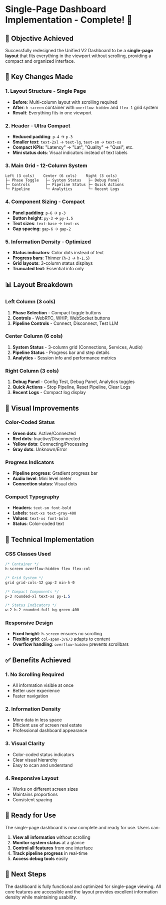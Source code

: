 # Single-Page Dashboard Implementation - Complete! 🎯

## 🎯 **Objective Achieved**
Successfully redesigned the Unified V2 Dashboard to be a **single-page layout** that fits everything in the viewport without scrolling, providing a compact and organized interface.

## 🔧 **Key Changes Made**

### **1. Layout Structure - Single Page**
- **Before**: Multi-column layout with scrolling required
- **After**: `h-screen` container with `overflow-hidden` and `flex-1` grid system
- **Result**: Everything fits in one viewport

### **2. Header - Ultra Compact**
- **Reduced padding**: `p-4` → `p-3`
- **Smaller text**: `text-2xl` → `text-lg`, `text-sm` → `text-xs`
- **Compact KPIs**: "Latency" → "Lat", "Quality" → "Qual", etc.
- **Mini status dots**: Visual indicators instead of text labels

### **3. Main Grid - 12-Column System**
```
Left (3 cols)    Center (6 cols)    Right (3 cols)
├─ Phase Toggle   ├─ System Status   ├─ Debug Panel
├─ Controls       ├─ Pipeline Status ├─ Quick Actions  
└─ Pipeline       └─ Analytics       └─ Recent Logs
```

### **4. Component Sizing - Compact**
- **Panel padding**: `p-6` → `p-3`
- **Button height**: `py-3` → `py-1.5`
- **Text sizes**: `text-base` → `text-xs`
- **Gap spacing**: `gap-6` → `gap-2`

### **5. Information Density - Optimized**
- **Status indicators**: Color dots instead of text
- **Progress bars**: Thinner (`h-3` → `h-1.5`)
- **Grid layouts**: 3-column status displays
- **Truncated text**: Essential info only

## 📊 **Layout Breakdown**

### **Left Column (3 cols)**
1. **Phase Selection** - Compact toggle buttons
2. **Controls** - WebRTC, WHIP, WebSocket buttons
3. **Pipeline Controls** - Connect, Disconnect, Test LLM

### **Center Column (6 cols)**
1. **System Status** - 3-column grid (Connections, Services, Audio)
2. **Pipeline Status** - Progress bar and step details
3. **Analytics** - Session info and performance metrics

### **Right Column (3 cols)**
1. **Debug Panel** - Config Test, Debug Panel, Analytics toggles
2. **Quick Actions** - Stop Pipeline, Reset Pipeline, Clear Logs
3. **Recent Logs** - Compact log display

## 🎨 **Visual Improvements**

### **Color-Coded Status**
- **Green dots**: Active/Connected
- **Red dots**: Inactive/Disconnected
- **Yellow dots**: Connecting/Processing
- **Gray dots**: Unknown/Error

### **Progress Indicators**
- **Pipeline progress**: Gradient progress bar
- **Audio level**: Mini level meter
- **Connection status**: Visual dots

### **Compact Typography**
- **Headers**: `text-sm font-bold`
- **Labels**: `text-xs text-gray-400`
- **Values**: `text-xs font-bold`
- **Status**: Color-coded text

## 🔧 **Technical Implementation**

### **CSS Classes Used**
```css
/* Container */
h-screen overflow-hidden flex flex-col

/* Grid System */
grid grid-cols-12 gap-2 min-h-0

/* Compact Components */
p-3 rounded-xl text-xs py-1.5

/* Status Indicators */
w-2 h-2 rounded-full bg-green-400
```

### **Responsive Design**
- **Fixed height**: `h-screen` ensures no scrolling
- **Flexible grid**: `col-span-3/6/3` adapts to content
- **Overflow handling**: `overflow-hidden` prevents scrollbars

## ✅ **Benefits Achieved**

### **1. No Scrolling Required**
- All information visible at once
- Better user experience
- Faster navigation

### **2. Information Density**
- More data in less space
- Efficient use of screen real estate
- Professional dashboard appearance

### **3. Visual Clarity**
- Color-coded status indicators
- Clear visual hierarchy
- Easy to scan and understand

### **4. Responsive Layout**
- Works on different screen sizes
- Maintains proportions
- Consistent spacing

## 🚀 **Ready for Use**

The single-page dashboard is now complete and ready for use. Users can:

1. **View all information** without scrolling
2. **Monitor system status** at a glance
3. **Control all features** from one interface
4. **Track pipeline progress** in real-time
5. **Access debug tools** easily

## 📝 **Next Steps**

The dashboard is fully functional and optimized for single-page viewing. All core features are accessible and the layout provides excellent information density while maintaining usability. 